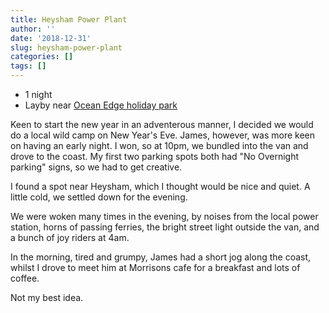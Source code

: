 ```yaml
---
title: Heysham Power Plant
author: ''
date: '2018-12-31'
slug: heysham-power-plant
categories: []
tags: []
---
```


* 1 night
* Layby near [Ocean Edge holiday park](https://goo.gl/maps/hWXfUbYpBJH1vMGN7)

Keen to start the new year in an adventerous manner, I decided we would do a local wild camp on New Year's Eve. James, however, was more keen on having an early night. I won, so at 10pm, we bundled into the van and drove to the coast. My first two parking spots both had "No Overnight parking" signs, so we had to get creative. 

I found a spot near Heysham, which I thought would be nice and quiet. A little cold, we settled down for the evening. 

We were woken many times in the evening, by noises from the local power station, horns of passing ferries, the bright street light outside the van, and a bunch of joy riders at 4am. 

In the morning, tired and grumpy, James had a short jog along the coast, whilst I drove to meet him at Morrisons cafe for a breakfast and lots of coffee.

Not my best idea.